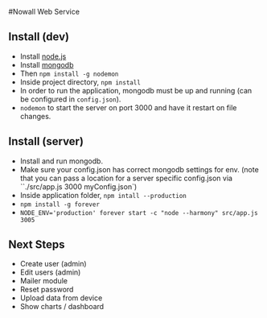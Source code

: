 #Nowall Web Service

## Install (dev)
* Install [node.js](http://nodejs.org)
* Install [mongodb](http://mongodb.org)
* Then `npm install -g nodemon`
* Inside project directory, `npm install`
* In order to run the application, mongodb must be up and running (can be configured in `config.json`).
* `nodemon` to start the server on port 3000 and have it restart on file changes.

## Install (server)
* Install and run mongodb.
* Make sure your config.json has correct mongodb settings for env. (note that you can pass a location for a server specific config.json via ``./src/app.js 3000 myConfig.json`)
* Inside application folder, `npm intall --production`
* `npm install -g forever`
* `NODE_ENV='production' forever start -c "node --harmony" src/app.js 3005`

## Next Steps
* Create user (admin)
* Edit users (admin)
* Mailer module
* Reset password
* Upload data from device
* Show charts / dashboard
